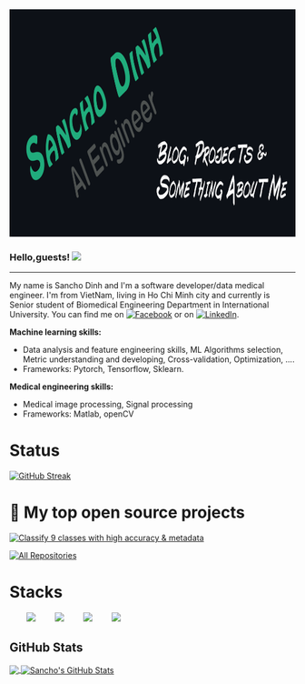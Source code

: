 
<!-- ![Header](cover-git.png "Header") -->
<div align="left"> <img width="800" height="400" src="cover-git.png"> </div>

### Hello,guests! <img src="https://raw.githubusercontent.com/MartinHeinz/MartinHeinz/master/wave.gif" height="25px">
***
My name is Sancho Dinh and I'm a software developer/data medical engineer. I'm from VietNam, living in Ho Chi Minh city and currently is Senior student of Biomedical Engineering Department in International University. You can find me on [![Facebook][1.2]][1] or on [![LinkedIn][3.2]][3].

**Machine learning skills:**
- Data analysis and feature engineering skills, ML Algorithms selection, Metric understanding and developing, Cross-validation, Optimization, ....
- Frameworks: Pytorch, Tensorflow, Sklearn.

**Medical engineering skills:**
- Medical image processing, Signal processing
- Frameworks: Matlab, openCV

# Status
[![GitHub Streak](https://github-readme-streak-stats.herokuapp.com/?user=dinhsang1999&theme=dark)](https://git.io/streak-stats)

# 📘 My top open source projects
<p align="left">
  <a href="https://github.com/dinhsang1999/thesis-project-skin-cancer-detection"><img width="282" src="https://denvercoder1-github-readme-stats.vercel.app/api/pin/?username=dinhsang1999&repo=thesis-project-skin-cancer-detection&theme=react&bg_color=1F222E&title_color=F85D7F&icon_color=F8D866&hide_border=true&show_icons=false" alt="Classify 9 classes with high accuracy & metadata"></a>  
</p>

<p align="left">
  <a href="https://github.com/dinhsang1999?tab=repositories&sort=stargazers"><img alt="All Repositories" title="All Repositories" src="https://custom-icon-badges.herokuapp.com/badge/-All%20Repos-2962FF?style=for-the-badge&logoColor=white&logo=repo"/></a>
</p>

# Stacks
<div align="left">
  <img width="35" style="margin-left:30px" src="https://raw.githubusercontent.com/gilbarbara/logos/master/logos/python.svg"/>
  <img width="35" style="margin-left:30px" src="https://raw.githubusercontent.com/gilbarbara/logos/master/logos/javascript.svg"/>
  <img width="30" style="margin-left:30px" src="https://raw.githubusercontent.com/gilbarbara/logos/master/logos/pytorch.svg"/>
  <img width="50" style="margin-left:30px" src="https://upload.wikimedia.org/wikipedia/commons/thumb/1/11/TensorFlowLogo.svg/1229px-TensorFlowLogo.svg.png"/>
</div>

## GitHub Stats

<a href="https://github.com/dinhsang1999/dinhsang1999">
  <img align="center" src="https://github-readme-stats.vercel.app/api/top-langs/?username=dinhsang1999&hide=java,html,tex&title_color=ffffff&text_color=c9cacc&icon_color=2bbc8a&bg_color=1d1f21&langs_count=3" />
</a>
<a href="https://github.com/dinhsang1999/dinhsang1999">
  <img align="center" src="https://github-readme-stats.vercel.app/api?username=dinhsang1999&show_icons=true&line_height=27&count_private=true&title_color=ffffff&text_color=c9cacc&icon_color=2bbc8a&bg_color=1d1f21" alt="Sancho's GitHub Stats" />
</a> 
<!-- links to social media icons -->

<!-- icons with padding -->

<!-- icons without padding -->
[1.2]:  https://pics.freeicons.io/uploads/icons/png/14179583611530077750-16.png
[3.2]: https://pics.freeicons.io/uploads/icons/png/16090541531530099327-16.png

<!-- links to your social media accounts -->
[1]: https://www.facebook.com/hoangsang2020/
[3]: https://www.linkedin.com/in/sang-dinh-a31856160/


